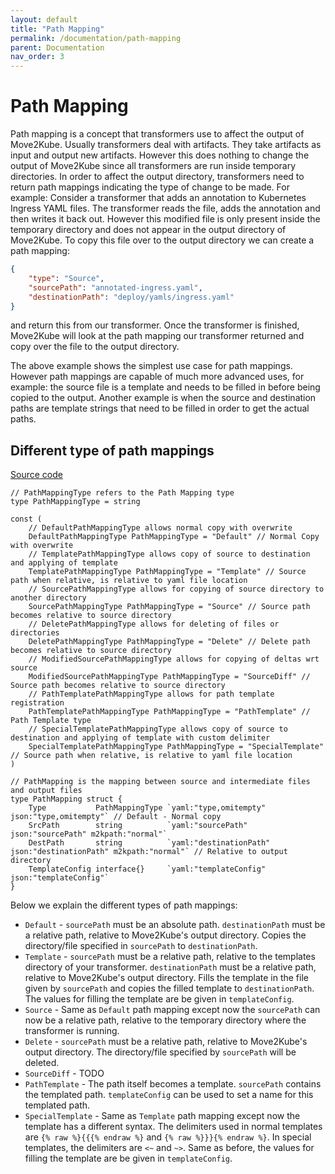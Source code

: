 ```yaml
---
layout: default
title: "Path Mapping"
permalink: /documentation/path-mapping
parent: Documentation
nav_order: 3
---
```


# Path Mapping

Path mapping is a concept that transformers use to affect the output of Move2Kube. Usually transformers deal with artifacts. They take artifacts as input and output new artifacts. However this does nothing to change the output of Move2Kube since all transformers are run inside temporary directories.
In order to affect the output directory, transformers need to return path mappings indicating the type of change to be made.
For example: Consider a transformer that adds an annotation to Kubernetes Ingress YAML files. The transformer reads the file, adds the annotation and then writes it back out. However this modified file is only present inside the temporary directory and does not appear in the output directory of Move2Kube. To copy this file over to the output directory we can create a path mapping:
```json
{
    "type": "Source",
    "sourcePath": "annotated-ingress.yaml",
    "destinationPath": "deploy/yamls/ingress.yaml"
}
```
and return this from our transformer. Once the transformer is finished, Move2Kube will look at the path mapping our transformer returned and copy over the file to the output directory.

The above example shows the simplest use case for path mappings. However path mappings are capable of much more advanced uses, for example: the source file is a template and needs to be filled in before being copied to the output. Another example is when the source and destination paths are template strings that need to be filled in order to get the actual paths.

## Different type of path mappings

[Source code](https://github.com/konveyor/move2kube/blob/dcf8793a889c0a8f9f4423e9e9ee3a95003c6bcc/types/transformer/pathmapping.go#L19-L45)

```golang
// PathMappingType refers to the Path Mapping type
type PathMappingType = string

const (
	// DefaultPathMappingType allows normal copy with overwrite
	DefaultPathMappingType PathMappingType = "Default" // Normal Copy with overwrite
	// TemplatePathMappingType allows copy of source to destination and applying of template
	TemplatePathMappingType PathMappingType = "Template" // Source path when relative, is relative to yaml file location
	// SourcePathMappingType allows for copying of source directory to another directory
	SourcePathMappingType PathMappingType = "Source" // Source path becomes relative to source directory
	// DeletePathMappingType allows for deleting of files or directories
	DeletePathMappingType PathMappingType = "Delete" // Delete path becomes relative to source directory
	// ModifiedSourcePathMappingType allows for copying of deltas wrt source
	ModifiedSourcePathMappingType PathMappingType = "SourceDiff" // Source path becomes relative to source directory
	// PathTemplatePathMappingType allows for path template registration
	PathTemplatePathMappingType PathMappingType = "PathTemplate" // Path Template type
	// SpecialTemplatePathMappingType allows copy of source to destination and applying of template with custom delimiter
	SpecialTemplatePathMappingType PathMappingType = "SpecialTemplate" // Source path when relative, is relative to yaml file location
)

// PathMapping is the mapping between source and intermediate files and output files
type PathMapping struct {
	Type           PathMappingType `yaml:"type,omitempty" json:"type,omitempty"` // Default - Normal copy
	SrcPath        string          `yaml:"sourcePath" json:"sourcePath" m2kpath:"normal"`
	DestPath       string          `yaml:"destinationPath" json:"destinationPath" m2kpath:"normal"` // Relative to output directory
	TemplateConfig interface{}     `yaml:"templateConfig" json:"templateConfig"`
}
```

Below we explain the different types of path mappings:

- `Default` - `sourcePath` must be an absolute path.
    `destinationPath` must be a relative path, relative to Move2Kube's output directory.
    Copies the directory/file specified in `sourcePath` to `destinationPath`.
- `Template` - `sourcePath` must be a relative path, relative to the templates directory of your transformer.
    `destinationPath` must be a relative path, relative to Move2Kube's output directory.
    Fills the template in the file given by `sourcePath` and copies the filled template to `destinationPath`.
    The values for filling the template are be given in `templateConfig`.
- `Source` - Same as `Default` path mapping except now the `sourcePath` can now be a relative path,
    relative to the temporary directory where the transformer is running.
- `Delete` - `sourcePath` must be a relative path, relative to Move2Kube's output directory. The directory/file specified by `sourcePath` will be deleted.
- `SourceDiff` - TODO
- `PathTemplate` - The path itself becomes a template. `sourcePath` contains the templated path. `templateConfig` can be used to set a name for this templated path.
- `SpecialTemplate` - Same as `Template` path mapping except now the template has a different syntax. The delimiters used in normal templates are `{% raw %}{{{% endraw %}` and `{% raw %}}}{% endraw %}`.
    In special templates, the delimiters are `<~` and `~>`. Same as before, the values for filling the template are be given in `templateConfig`.
